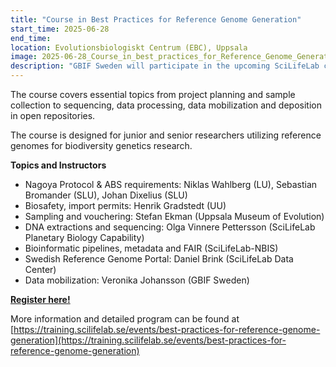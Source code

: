 ```yaml
---
title: "Course in Best Practices for Reference Genome Generation"
start_time: 2025-06-28
end_time: 
location: Evolutionsbiologiskt Centrum (EBC), Uppsala
image: 2025-06-28_Course_in_best_practices_for_Reference_Genome_Generation.png
description: "GBIF Sweden will participate in the upcoming SciLifeLab course “Best Practices for Reference Genome Generation”"
---
```

The course covers essential topics from project planning and sample collection to sequencing, data processing, data mobilization and deposition in open repositories.

The course is designed for junior and senior researchers utilizing reference genomes for biodiversity genetics research.

**Topics and Instructors**
- Nagoya Protocol & ABS requirements: Niklas Wahlberg (LU), Sebastian Bromander (SLU), Johan Dixelius (SLU)
- Biosafety, import permits: Henrik Gradstedt (UU)
- Sampling and vouchering: Stefan Ekman (Uppsala Museum of Evolution)
- DNA extractions and sequencing: Olga Vinnere Pettersson (SciLifeLab Planetary Biology Capability)
- Bioinformatic pipelines, metadata and FAIR (SciLifeLab-NBIS)
- Swedish Reference Genome Portal: Daniel Brink (SciLifeLab Data Center)
- Data mobilization: Veronika Johansson (GBIF Sweden)

**[Register here!](https://www.lyyti.fi/reg/Best_Practices_for_Reference_Genome_Generation_2468)**

More information and detailed program can be found at  
[https://training.scilifelab.se/events/best-practices-for-reference-genome-generation](https://training.scilifelab.se/events/best-practices-for-reference-genome-generation)
